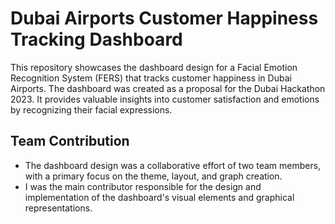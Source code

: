 # Dubai Airports Customer Happiness Tracking Dashboard

This repository showcases the dashboard design for a Facial Emotion Recognition System (FERS) that tracks customer happiness in Dubai Airports. The dashboard was created as a proposal for the Dubai Hackathon 2023. It provides valuable insights into customer satisfaction and emotions by recognizing their facial expressions.

## Team Contribution

- The dashboard design was a collaborative effort of two team members, with a primary focus on the theme, layout, and graph creation.
- I was the main contributor responsible for the design and implementation of the dashboard's visual elements and graphical representations.
